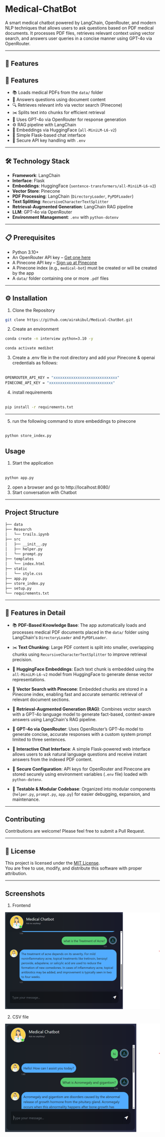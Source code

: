 # Medical-ChatBot

A smart medical chatbot powered by LangChain, OpenRouter, and modern NLP techniques that allows users to ask questions based on PDF medical documents. It processes PDF files, retrieves relevant context using vector search, and answers user queries in a concise manner using GPT-4o via OpenRouter.

---

## 🚀 Features

## 🚀 Features

- 📚 Loads medical PDFs from the `data/` folder  
- 🧠 Answers questions using document content  
- 🔍 Retrieves relevant info via vector search (Pinecone)  
- ✂️ Splits text into chunks for efficient retrieval  
- 🤖 Uses GPT-4o via OpenRouter for response generation  
- ⚙️ RAG pipeline with LangChain  
- 🧠 Embeddings via HuggingFace (`all-MiniLM-L6-v2`)  
- 💬 Simple Flask-based chat interface  
- 🔐 Secure API key handling with `.env`  


---

## 🛠️ Technology Stack

- **Framework**: LangChain  
- **Interface**: Flask  
- **Embeddings**: HuggingFace (`sentence-transformers/all-MiniLM-L6-v2`)  
- **Vector Store**: Pinecone  
- **PDF Processing**: LangChain (`DirectoryLoader`, `PyPDFLoader`)  
- **Text Splitting**: `RecursiveCharacterTextSplitter`  
- **Retrieval-Augmented Generation**: LangChain RAG pipeline  
- **LLM**: GPT-4o via OpenRouter  
- **Environment Management**: `.env` with `python-dotenv`  


---

## 📋 Prerequisites

- Python 3.10+  
- An OpenRouter API key – [Get one here](https://openrouter.ai/)  
- A Pinecone API key – [Sign up at Pinecone](https://www.pinecone.io/)  
- A Pinecone index (e.g., `medical-bot`) must be created or will be created by the app  
- A `data/` folder containing one or more `.pdf` files  

---

## ⚙️ Installation

1. Clone the Repository

```bash
git clone https://github.com/airakibul/Medical-ChatBot.git

```

2. Create an environment

```bash
conda create -n interview python=3.10 -y

```
```bash
conda activate medibot

```

3. Create a .env file in the root directory and add your Pinecone & openai credentials as follows:

```bash

OPENROUTER_API_KEY = "xxxxxxxxxxxxxxxxxxxxxxxxxxxxx"
PINECONE_API_KEY = "xxxxxxxxxxxxxxxxxxxxxxxxxxxxx"

```

4. install requirements

```bash

pip install -r requirements.txt

```

---

5. run the following command to store embeddings to pinecone

```bash

python store_index.py

```

## Usage

1. Start the application

```bash

python app.py

```

2. open a browser and go to http://localhost:8080/
3. Start conversation with Chatbot

---

## Project Structure

```text
├── data
├── Research
│   └── trails.ipynb
├── src
│   ├── __init__.py
│   ├── helper.py
│   └── prompt.py
├── templates
│   └── index.html
├── static
│   └── style.css
├── app.py
├── store_index.py
├── setup.py
└── requirements.txt
```
---

## 📌 Features in Detail

- 📚 **PDF-Based Knowledge Base**: 
  The app automatically loads and processes medical PDF documents placed in the `data/` folder using LangChain's `DirectoryLoader` and `PyPDFLoader`.

- ✂️ **Text Chunking**: 
  Large PDF content is split into smaller, overlapping chunks using `RecursiveCharacterTextSplitter` to improve retrieval precision.

- 🧠 **HuggingFace Embeddings**: 
  Each text chunk is embedded using the `all-MiniLM-L6-v2` model from HuggingFace to generate dense vector representations.

- 📌 **Vector Search with Pinecone**: 
  Embedded chunks are stored in a Pinecone index, enabling fast and accurate semantic retrieval of relevant document sections.

- 🔁 **Retrieval-Augmented Generation (RAG)**: 
  Combines vector search with a GPT-4o language model to generate fact-based, context-aware answers using LangChain's RAG pipeline.

- 🤖 **GPT-4o via OpenRouter**: 
  Uses OpenRouter’s GPT-4o model to generate concise, accurate responses with a custom system prompt limited to three sentences.

- 💬 **Interactive Chat Interface**: 
  A simple Flask-powered web interface allows users to ask natural language questions and receive instant answers from the indexed PDF content.

- 🔐 **Secure Configuration**: 
  API keys for OpenRouter and Pinecone are stored securely using environment variables (`.env` file) loaded with `python-dotenv`.

- 🧪 **Testable & Modular Codebase**: 
  Organized into modular components (`helper.py`, `prompt.py`, `app.py`) for easier debugging, expansion, and maintenance.


---

## Contributing

Contributions are welcome! Please feel free to submit a Pull Request.

---

## 📄 License

This project is licensed under the [MIT License](https://opensource.org/licenses/MIT).  
You are free to use, modify, and distribute this software with proper attribution.  

---

## Screenshots

1. Frontend

![App Screenshot](https://github.com/airakibul/Medical-ChatBot/blob/main/screenshots/screenshot1.png)

2. CSV file

![App Screenshot](https://github.com/airakibul/Medical-ChatBot/blob/main/screenshots/screenshot2.png)